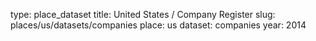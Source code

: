 type: place_dataset
title: United States / Company Register
slug: places/us/datasets/companies
place: us
dataset: companies
year: 2014
